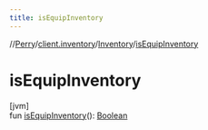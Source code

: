 ```yaml
---
title: isEquipInventory
---
```

//[Perry](../../../index.html)/[client.inventory](../index.html)/[Inventory](index.html)/[isEquipInventory](is-equip-inventory.html)



# isEquipInventory



[jvm]\
fun [isEquipInventory](is-equip-inventory.html)(): [Boolean](https://kotlinlang.org/api/latest/jvm/stdlib/kotlin/-boolean/index.html)





